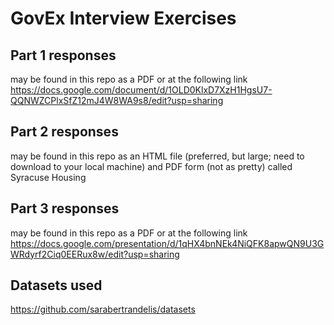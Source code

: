 # GovEx Interview Exercises

## Part 1 responses 
may be found in this repo as a PDF or at the following link
https://docs.google.com/document/d/1OLD0KlxD7XzH1HgsU7-QQNWZCPlxSfZ12mJ4W8WA9s8/edit?usp=sharing

## Part 2 responses
may be found in this repo as an HTML file (preferred, but large; need to download to your local machine) and PDF form (not as pretty) called Syracuse Housing

## Part 3 responses 
may be found in this repo as a PDF or at the following link
https://docs.google.com/presentation/d/1qHX4bnNEk4NiQFK8apwQN9U3GWRdyrf2Ciq0EERux8w/edit?usp=sharing

## Datasets used
https://github.com/sarabertrandelis/datasets

